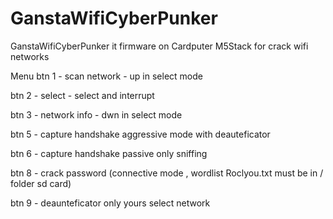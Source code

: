 # GanstaWifiCyberPunker
GanstaWifiCyberPunker it firmware on Cardputer M5Stack for crack wifi networks 

Menu
btn 1 - scan network - up in select mode

btn 2 - select - select and interrupt

btn 3 - network info - dwn in select mode

btn 5 - capture handshake aggressive mode with deauteficator

btn 6 - capture handshake passive only sniffing

btn 8 - crack password (connective mode , wordlist Roclyou.txt must be in / folder sd card)

btn 9 - deaunteficator only yours select network
